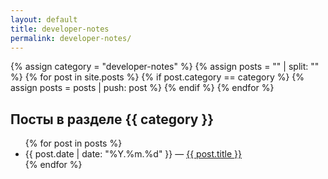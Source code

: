 ```yaml
---
layout: default
title: developer-notes
permalink: developer-notes/
---
```


{% assign category = "developer-notes" %}
{% assign posts = "" | split: "" %}
{% for post in site.posts %}
  {% if post.category == category %}
    {% assign posts = posts | push: post %}
  {% endif %}
{% endfor %}


<h2>Посты в разделе {{ category }}</h2>

<ul class="posts">
{% for post in posts %}
    <li><span>{{ post.date | date: "%Y.%m.%d" }}</span> — <a href="{{ post.url }}">{{ post.title }}</a></li>
{% endfor %}
</ul>
